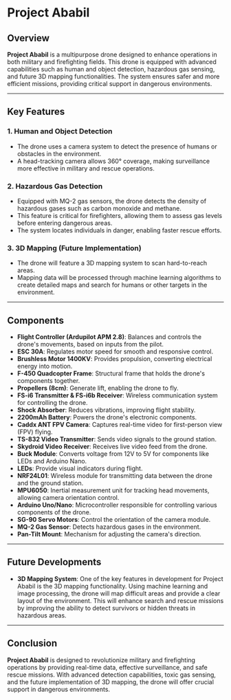 # Project Ababil

## Overview
**Project Ababil** is a multipurpose drone designed to enhance operations in both military and firefighting fields. This drone is equipped with advanced capabilities such as human and object detection, hazardous gas sensing, and future 3D mapping functionalities. The system ensures safer and more efficient missions, providing critical support in dangerous environments.

---

## Key Features

### 1. Human and Object Detection
- The drone uses a camera system to detect the presence of humans or obstacles in the environment.
- A head-tracking camera allows 360° coverage, making surveillance more effective in military and rescue operations.

### 2. Hazardous Gas Detection
- Equipped with MQ-2 gas sensors, the drone detects the density of hazardous gases such as carbon monoxide and methane.
- This feature is critical for firefighters, allowing them to assess gas levels before entering dangerous areas.
- The system locates individuals in danger, enabling faster rescue efforts.

### 3. 3D Mapping (Future Implementation)
- The drone will feature a 3D mapping system to scan hard-to-reach areas.
- Mapping data will be processed through machine learning algorithms to create detailed maps and search for humans or other targets in the environment.

---

## Components
- **Flight Controller (Ardupilot APM 2.8)**: Balances and controls the drone's movements, based on inputs from the pilot.
- **ESC 30A**: Regulates motor speed for smooth and responsive control.
- **Brushless Motor 1400KV**: Provides propulsion, converting electrical energy into motion.
- **F-450 Quadcopter Frame**: Structural frame that holds the drone's components together.
- **Propellers (8cm)**: Generate lift, enabling the drone to fly.
- **FS-i6 Transmitter & FS-i6b Receiver**: Wireless communication system for controlling the drone.
- **Shock Absorber**: Reduces vibrations, improving flight stability.
- **2200mAh Battery**: Powers the drone's electronic components.
- **Caddx ANT FPV Camera**: Captures real-time video for first-person view (FPV) flying.
- **TS-832 Video Transmitter**: Sends video signals to the ground station.
- **Skydroid Video Receiver**: Receives live video feed from the drone.
- **Buck Module**: Converts voltage from 12V to 5V for components like LEDs and Arduino Nano.
- **LEDs**: Provide visual indicators during flight.
- **NRF24L01**: Wireless module for transmitting data between the drone and the ground station.
- **MPU6050**: Inertial measurement unit for tracking head movements, allowing camera orientation control.
- **Arduino Uno/Nano**: Microcontroller responsible for controlling various components of the drone.
- **SG-90 Servo Motors**: Control the orientation of the camera module.
- **MQ-2 Gas Sensor**: Detects hazardous gases in the environment.
- **Pan-Tilt Mount**: Mechanism for adjusting the camera's direction.

---

## Future Developments
- **3D Mapping System**: One of the key features in development for Project Ababil is the 3D mapping functionality. Using machine learning and image processing, the drone will map difficult areas and provide a clear layout of the environment. This will enhance search and rescue missions by improving the ability to detect survivors or hidden threats in hazardous areas.

---

## Conclusion
**Project Ababil** is designed to revolutionize military and firefighting operations by providing real-time data, effective surveillance, and safe rescue missions. With advanced detection capabilities, toxic gas sensing, and the future implementation of 3D mapping, the drone will offer crucial support in dangerous environments.
